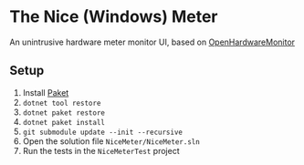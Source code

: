 # The Nice (Windows) Meter

An unintrusive hardware meter monitor UI, based on [OpenHardwareMonitor](https://openhardwaremonitor.org/)

## Setup
1. Install [Paket](https://fsprojects.github.io/Paket/get-started.html#NET-Core-preferred)
1. `dotnet tool restore`
1. `dotnet paket restore`
1. `dotnet paket install`
1. `git submodule update --init --recursive`
3. Open the solution file `NiceMeter/NiceMeter.sln`
4. Run the tests in the `NiceMeterTest` project
